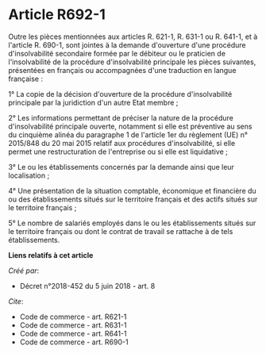 # Article R692-1

Outre les pièces mentionnées aux articles R. 621-1, R. 631-1 ou R. 641-1, et à l'article R. 690-1, sont jointes à la demande
d'ouverture d'une procédure d'insolvabilité secondaire formée par le débiteur ou le praticien de l'insolvabilité de la
procédure d'insolvabilité principale les pièces suivantes, présentées en français ou accompagnées d'une traduction en langue
française : 

1° La copie de la décision d'ouverture de la procédure d'insolvabilité principale par la juridiction d'un autre Etat
membre ; 

2° Les informations permettant de préciser la nature de la procédure d'insolvabilité principale ouverte, notamment si elle
est préventive au sens du cinquième alinéa du paragraphe 1 de l'article 1er du règlement (UE) n° 2015/848 du 20 mai 2015
relatif aux procédures d'insolvabilité, si elle permet une restructuration de l'entreprise ou si elle est liquidative ; 

3° Le ou les établissements concernés par la demande ainsi que leur localisation ; 

4° Une présentation de la situation comptable, économique et financière du ou des établissements situés sur le territoire
français et des actifs situés sur le territoire français ; 

5° Le nombre de salariés employés dans le ou les établissements situés sur le territoire français ou dont le contrat de
travail se rattache à de tels établissements.

**Liens relatifs à cet article**

_Créé par_:

  - Décret n°2018-452 du 5 juin 2018 - art. 8

_Cite_:

  - Code de commerce - art. R621-1
  - Code de commerce - art. R631-1
  - Code de commerce - art. R641-1
  - Code de commerce - art. R690-1
